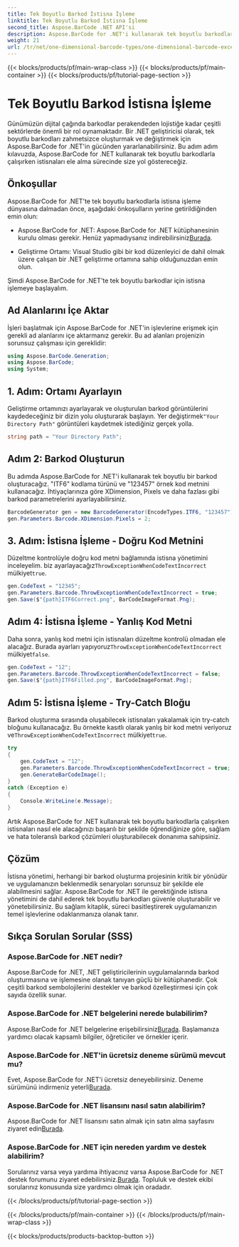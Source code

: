 ```yaml
---
title: Tek Boyutlu Barkod İstisna İşleme
linktitle: Tek Boyutlu Barkod İstisna İşleme
second_title: Aspose.BarCode .NET API'si
description: Aspose.BarCode for .NET'i kullanarak tek boyutlu barkodlar oluştururken istisnaları nasıl ele alacağınızı öğrenin. Bu adım adım kılavuz, hataya dayanıklı barkod çözümleri sağlar. Şimdi başla!
weight: 21
url: /tr/net/one-dimensional-barcode-types/one-dimensional-barcode-exception-handling/
---
```


{{< blocks/products/pf/main-wrap-class >}}
{{< blocks/products/pf/main-container >}}
{{< blocks/products/pf/tutorial-page-section >}}

# Tek Boyutlu Barkod İstisna İşleme


Günümüzün dijital çağında barkodlar perakendeden lojistiğe kadar çeşitli sektörlerde önemli bir rol oynamaktadır. Bir .NET geliştiricisi olarak, tek boyutlu barkodları zahmetsizce oluşturmak ve değiştirmek için Aspose.BarCode for .NET'in gücünden yararlanabilirsiniz. Bu adım adım kılavuzda, Aspose.BarCode for .NET kullanarak tek boyutlu barkodlarla çalışırken istisnaları ele alma sürecinde size yol göstereceğiz.

## Önkoşullar

Aspose.BarCode for .NET'te tek boyutlu barkodlarla istisna işleme dünyasına dalmadan önce, aşağıdaki önkoşulların yerine getirildiğinden emin olun:

-  Aspose.BarCode for .NET: Aspose.BarCode for .NET kütüphanesinin kurulu olması gerekir. Henüz yapmadıysanız indirebilirsiniz[Burada](https://releases.aspose.com/barcode/net/).

- Geliştirme Ortamı: Visual Studio gibi bir kod düzenleyici de dahil olmak üzere çalışan bir .NET geliştirme ortamına sahip olduğunuzdan emin olun.

Şimdi Aspose.BarCode for .NET'te tek boyutlu barkodlar için istisna işlemeye başlayalım.

## Ad Alanlarını İçe Aktar

İşleri başlatmak için Aspose.BarCode for .NET'in işlevlerine erişmek için gerekli ad alanlarını içe aktarmanız gerekir. Bu ad alanları projenizin sorunsuz çalışması için gereklidir:

```csharp
using Aspose.BarCode.Generation;
using Aspose.BarCode;
using System;
```

## 1. Adım: Ortamı Ayarlayın

 Geliştirme ortamınızı ayarlayarak ve oluşturulan barkod görüntülerini kaydedeceğiniz bir dizin yolu oluşturarak başlayın. Yer değiştirmek`"Your Directory Path"` görüntüleri kaydetmek istediğiniz gerçek yolla.

```csharp
string path = "Your Directory Path";
```

## Adım 2: Barkod Oluşturun

Bu adımda Aspose.BarCode for .NET'i kullanarak tek boyutlu bir barkod oluşturacağız. "ITF6" kodlama türünü ve "123457" örnek kod metnini kullanacağız. İhtiyaçlarınıza göre XDimension, Pixels ve daha fazlası gibi barkod parametrelerini ayarlayabilirsiniz.

```csharp
BarcodeGenerator gen = new BarcodeGenerator(EncodeTypes.ITF6, "123457");
gen.Parameters.Barcode.XDimension.Pixels = 2;
```

## 3. Adım: İstisna İşleme - Doğru Kod Metnini

Düzeltme kontrolüyle doğru kod metni bağlamında istisna yönetimini inceleyelim. biz ayarlayacağız`ThrowExceptionWhenCodeTextIncorrect` mülkiyet`true`.

```csharp
gen.CodeText = "12345";
gen.Parameters.Barcode.ThrowExceptionWhenCodeTextIncorrect = true;
gen.Save($"{path}ITF6Correct.png", BarCodeImageFormat.Png);
```

## Adım 4: İstisna İşleme - Yanlış Kod Metni

 Daha sonra, yanlış kod metni için istisnaları düzeltme kontrolü olmadan ele alacağız. Burada ayarları yapıyoruz`ThrowExceptionWhenCodeTextIncorrect` mülkiyet`false`.

```csharp
gen.CodeText = "12";
gen.Parameters.Barcode.ThrowExceptionWhenCodeTextIncorrect = false;
gen.Save($"{path}ITF6Filled.png", BarCodeImageFormat.Png);
```

## Adım 5: İstisna İşleme - Try-Catch Bloğu

 Barkod oluşturma sırasında oluşabilecek istisnaları yakalamak için try-catch bloğunu kullanacağız. Bu örnekte kasıtlı olarak yanlış bir kod metni veriyoruz ve`ThrowExceptionWhenCodeTextIncorrect` mülkiyet`true`.

```csharp
try
{
    gen.CodeText = "12";
    gen.Parameters.Barcode.ThrowExceptionWhenCodeTextIncorrect = true;
    gen.GenerateBarCodeImage();
}
catch (Exception e)
{
    Console.WriteLine(e.Message);
}
```

Artık Aspose.BarCode for .NET kullanarak tek boyutlu barkodlarla çalışırken istisnaları nasıl ele alacağınızı başarılı bir şekilde öğrendiğinize göre, sağlam ve hata toleranslı barkod çözümleri oluşturabilecek donanıma sahipsiniz.

## Çözüm

İstisna yönetimi, herhangi bir barkod oluşturma projesinin kritik bir yönüdür ve uygulamanızın beklenmedik senaryoları sorunsuz bir şekilde ele alabilmesini sağlar. Aspose.BarCode for .NET ile gerektiğinde istisna yönetimini de dahil ederek tek boyutlu barkodları güvenle oluşturabilir ve yönetebilirsiniz. Bu sağlam kitaplık, süreci basitleştirerek uygulamanızın temel işlevlerine odaklanmanıza olanak tanır.

## Sıkça Sorulan Sorular (SSS)

### Aspose.BarCode for .NET nedir?
Aspose.BarCode for .NET, .NET geliştiricilerinin uygulamalarında barkod oluşturmasına ve işlemesine olanak tanıyan güçlü bir kütüphanedir. Çok çeşitli barkod sembolojilerini destekler ve barkod özelleştirmesi için çok sayıda özellik sunar.

### Aspose.BarCode for .NET belgelerini nerede bulabilirim?
 Aspose.BarCode for .NET belgelerine erişebilirsiniz[Burada](https://reference.aspose.com/barcode/net/). Başlamanıza yardımcı olacak kapsamlı bilgiler, öğreticiler ve örnekler içerir.

### Aspose.BarCode for .NET'in ücretsiz deneme sürümü mevcut mu?
 Evet, Aspose.BarCode for .NET'i ücretsiz deneyebilirsiniz. Deneme sürümünü indirmeniz yeterli[Burada](https://releases.aspose.com/).

### Aspose.BarCode for .NET lisansını nasıl satın alabilirim?
 Aspose.BarCode for .NET lisansını satın almak için satın alma sayfasını ziyaret edin[Burada](https://purchase.aspose.com/buy).

### Aspose.BarCode for .NET için nereden yardım ve destek alabilirim?
 Sorularınız varsa veya yardıma ihtiyacınız varsa Aspose.BarCode for .NET destek forumunu ziyaret edebilirsiniz.[Burada](https://forum.aspose.com/c/barcode/13). Topluluk ve destek ekibi sorularınız konusunda size yardımcı olmak için oradadır.

{{< /blocks/products/pf/tutorial-page-section >}}

{{< /blocks/products/pf/main-container >}}
{{< /blocks/products/pf/main-wrap-class >}}

{{< blocks/products/products-backtop-button >}}
